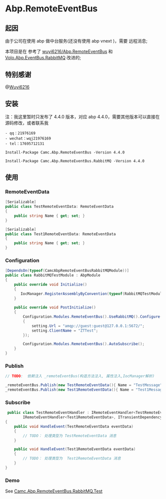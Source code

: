 # Abp.RemoteEventBus
## 起因

由于公司在使用 abp 做中台服务(还没有使用 abp vnext )，需要 远程消息;

本项目是在 参考了 [wuyi6216/Abp.RemoteEventBus](https://github.com/wuyi6216/Abp.RemoteEventBus) 和 [Volo.Abp.EventBus.RabbitMQ](https://github.com/abpframework/abp/tree/dev/framework/src/Volo.Abp.EventBus.RabbitMQ) 改进的;

## 特别感谢



@[Wuyi6216](https://github.com/wuyi6216)

## 安装

注：我这里暂时只发布了 4.4.0 版本，对应 abp 4.4.0，需要其他版本可以直接在源码修改，或者联系我

	- qq：21976169
	- wechat：wqj21976169
	- tel：17695712131

```
Install-Package Camc.Abp.RemoteEventBus -Version 4.4.0
```

```
Install-Package Camc.Abp.RemoteEventBus.RabbitMQ -Version 4.4.0
```

## 使用

### RemoteEventData

```c#
[Serializable]
public class TestRemoteEventData: RemoteEventData
{
	public string Name { get; set; }
}

[Serializable]
public class Test1RemoteEventData: RemoteEventData
{
	public string Name { get; set; }
}
```

### Configuration

```c#
[DependsOn(typeof(CamcAbpRemoteEventBusRabbitMQModule))]
public class RabbitMQTestModule : AbpModule
{
	public override void Initialize()
    {
       IocManager.RegisterAssemblyByConvention(typeof(RabbitMQTestModule).GetAssembly());
    }
    
    public override void PostInitialize()
    {
        Configuration.Modules.RemoteEventBus().UseRabbitMQ().Configure(setting =>
        {
            setting.Url = "amqp://guest:guest@127.0.0.1:5672/";
            setting.ClientName = "ZTTest";
        });

        Configuration.Modules.RemoteEventBus().AutoSubscribe();
    }
}
```

### Publish

```c#
// TODO:  依赖注入 _remoteEventBus(构造方法注入, 属性注入,IocManager解析)

_remoteEventBus.Publish(new TestRemoteEventData(){ Name = "TestMessage" });
_remoteEventBus.Publish(new Test1RemoteEventData(){ Name = "Test1Message" });

```

### Subscribe

```C#
 public class TestRemoteEventHandler : IRemoteEventHandler<TestRemoteEventData>,
        IRemoteEventHandler<Test1RemoteEventData>, ITransientDependency
{
    public void HandleEvent(TestRemoteEventData eventData)
    {
    	// TODO： 处理类型为 TestRemoteEventData 消息
    }

    public void HandleEvent(Test1RemoteEventData eventData)
    {
    	// TODO： 处理类型为  Test1RemoteEventData 消息
	}
}
```

### Demo
See [Camc.Abp.RemoteEventBus.RabbitMQ.Test](test/Abp.RemoteEventBus.RabbitMQ.Test)
